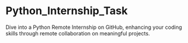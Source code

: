 # Python_Internship_Task
Dive into a Python Remote Internship on GitHub, enhancing your coding skills through remote collaboration on meaningful projects.
